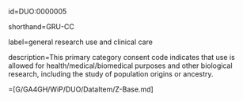 id=DUO:0000005

shorthand=GRU-CC

label=general research use and clinical care

description=This primary category consent code indicates that use is allowed for health/medical/biomedical purposes and other biological research, including the study of population origins or ancestry.
  
=[G/GA4GH/WiP/DUO/DataItem/Z-Base.md]
